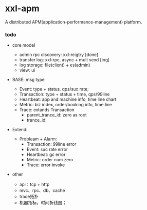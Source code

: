 # xxl-apm
A distributed APM(application-performance-management) platform.


### todo
- core model
    - admin rpc discovery: xxl-reigtry [done]
    - transfer log: xxl-rpc, async + mult send [ing]
    - log storage: file(client) + es(admin)
    - view: ui  
- BASE: msg type
    - Event: type + status, qps/suc rate;
    - Transaction: type + status + time, qps/99line
    - Heartbeat: app and machine info, time line chart 
    - Metric: biz index, order/booking info, time line
    - Trace: extands Transaction
        - parent_trance_id: zero as root
        - trance_id: 
- Extend: 
    - Probleam + Alarm:
        - Transaction: 99line error
        - Event: suc rate error
        - Heartbeat: gc error 
        - Metric: order num zero
        - Trace: error invoke
        
- other
    - api：tcp + http
    - mvc、rpc、db、cache
    - trace拓扑
    - 机器指标，时间折线图；
